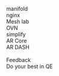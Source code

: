 manifold<br>
nginx<br>
Mesh lab<br>
OVN<br>
simplify<br>
AR Core<br>
AR DASH<br>
<br>
Feedback<br>
Do your best in QE<br>
